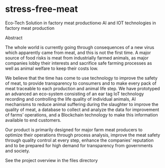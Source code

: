 # stress-free-meat
Eco-Tech Solution in factory meat productionю AI and IOT technologies in factory meat production 

Abstract

The whole world is currently going through consequences of a new virus which apparently came from meat, and this is not the first time. A major source of food risks is meat from industrially farmed animals, as major companies lobby their interests and sacrifice safe farming processes as well as animal welfare to keep their costs low.

We believe that the time has come to use technology to improve the safety of meat, to provide transparency to consumers and to make every pack of meat traceable to each production and animal life step. We have prototyped an advanced an eco-system consisting of an ear tag IoT technology recording and controlling the life quality of individual animals, AI mechanisms to reduce animal suffering during the slaughter to improve the quality of meat, a database to collect and analyze the data for improvement of farms’ operations, and a Blockchain technology to make this information available to end customers.

Our product is primarily designed for major farm meat producers to optimize their operations through process analysis, improve the meat safety through quality control at every step, enhance the companies’ reputation and to be prepared for high demand for transparency from governments and society.

See the project overview in the files directory 
